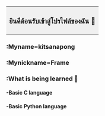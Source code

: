 <table><tr><td align="center" bgcolor="#f0f0f0">

<h3>ยินดีต้อนรับเข้าสู่โปรไฟล์ของฉัน 🎉</h3>

</td></tr></table>

###  :Myname=kitsanapong 
###  :Mynickname=Frame
###  :What is being learned 📖
####   -Basic C language
####   -Basic Python language 

      


<!--
**Kitsanapong-F/Kitsanapong-F** is a ✨ _special_ ✨ repository because its `README.md` (this file) appears on your GitHub profile.

Here are some ideas to get you started:

- 🔭 I’m currently working on ...
- 🌱 I’m currently learning ...
- 👯 I’m looking to collaborate on ...
- 🤔 I’m looking for help with ...
- 💬 Ask me about ...
- 📫 How to reach me: ...
- 😄 Pronouns: ...
- ⚡ Fun fact: ...
-->

